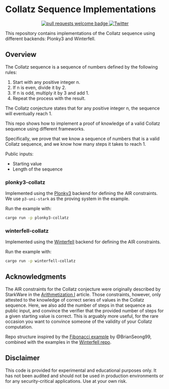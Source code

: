 # Collatz Sequence Implementations

<div align="center">
  <p align="center">
    <a href="http://makeapullrequest.com">
      <img alt="pull requests welcome badge" src="https://img.shields.io/badge/PRs-welcome-brightgreen.svg?style=flat">
    </a>
    <a href="https://x.com/m2magician">
      <img alt="Twitter" src="https://img.shields.io/twitter/url/https/twitter.com/m2magician.svg?style=social&label=Follow%20%40m2magician">
    </a>
  </p>
</div>

This repository contains implementations of the Collatz sequence using different backends: Plonky3 and Winterfell.

## Overview

The Collatz sequence is a sequence of numbers defined by the following rules:

1. Start with any positive integer n.
2. If n is even, divide it by 2.
3. If n is odd, multiply it by 3 and add 1.
4. Repeat the process with the result.

The Collatz conjecture states that for any positive integer n, the sequence will eventually reach 1.

This repo shows how to implement a proof of knowledge of a valid Collatz sequence using different frameworks.

Specifically, we prove that we know a sequence of numbers that is a valid Collatz sequence, and we know how many steps it takes to reach 1.

Public inputs:
- Starting value
- Length of the sequence


### plonky3-collatz
Implemented using the [Plonky3](https://github.com/Plonky3/Plonky3) backend for defining the AIR constraints. We use `p3-uni-stark` as the proving system in the example.

Run the example with:
```bash
cargo run -p plonky3-collatz
```

### winterfell-collatz
Implemented using the [Winterfell](https://github.com/facebook/winterfell) backend for defining the AIR constraints.

Run the example with:
```bash
cargo run -p winterfell-collatz
```


## Acknowledgments

The AIR constraints for the Collatz conjecture were originally described by StarkWare in the [Arithmetization I](https://medium.com/starkware/arithmetization-i-15c046390862) article. Those constraints, however, only attested to the knowledge of correct series of values in the Collatz sequence. Here, we also add the number of steps in that sequence as public input, and convince the verifier that the provided number of steps for a given starting value is correct. This is arguably more useful, for the rare occasion you want to convince someone of the validity of your Collatz computation.

Repo structure inspired by the [Fibonacci example](https://github.com/BrianSeong99/Plonky3_Fibonacci/) by @BrianSeong99, combined with the examples in the [Winterfell repo](https://github.com/facebook/winterfell/tree/main/examples).

## Disclaimer

This code is provided for experimental and educational purposes only. It has not been audited and should not be used in production environments or for any security-critical applications. Use at your own risk.
